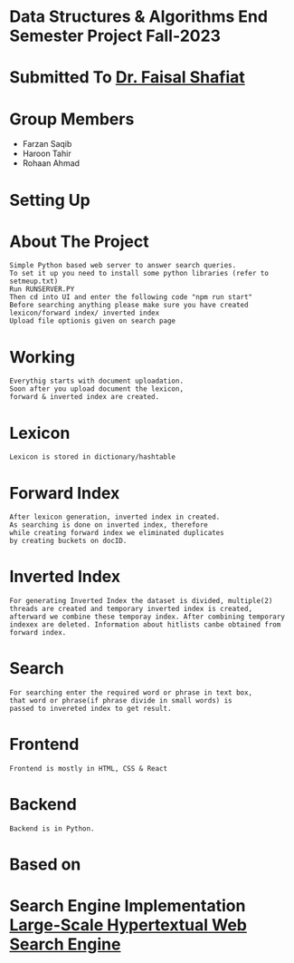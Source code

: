 # Data Structures & Algorithms End Semester Project Fall-2023

# Submitted To [Dr. Faisal Shafiat](https://scholar.google.com/citations?user=o9RCNZYAAAAJ&hl=en)

# Group Members
  - Farzan Saqib  
  - Haroon Tahir  
  - Rohaan Ahmad  

   

# Setting Up
    

# About The Project
    Simple Python based web server to answer search queries.
    To set it up you need to install some python libraries (refer to setmeup.txt)
    Run RUNSERVER.PY
    Then cd into UI and enter the following code "npm run start"
    Before searching anything please make sure you have created lexicon/forward index/ inverted index
    Upload file optionis given on search page
    


# Working
    Everythig starts with document uploadation.
    Soon after you upload document the lexicon,
    forward & inverted index are created.

# Lexicon   
    Lexicon is stored in dictionary/hashtable

# Forward Index
    After lexicon generation, inverted index in created.
    As searching is done on inverted index, therefore 
    while creating forward index we eliminated duplicates
    by creating buckets on docID.

# Inverted Index   
    For generating Inverted Index the dataset is divided, multiple(2) 
    threads are created and temporary inverted index is created,
    afterward we combine these temporay index. After combining temporary 
    indexex are deleted. Information about hitlists canbe obtained from 
    forward index.

# Search
    For searching enter the required word or phrase in text box,
    that word or phrase(if phrase divide in small words) is 
    passed to invereted index to get result.

# Frontend
    Frontend is mostly in HTML, CSS & React

# Backend
    Backend is in Python.
    
    
# Based on
# Search Engine Implementation [Large-Scale Hypertextual Web Search Engine](http://infolab.stanford.edu/~backrub/google.html)


